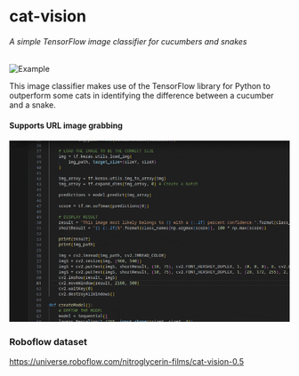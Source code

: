 # cat-vision
###### A simple TensorFlow image classifier for cucumbers and snakes
![Example](https://github.com/henry9836/cat-vision/blob/master/imgs/inputs.gif?raw=true)

This image classifier makes use of the TensorFlow library for Python to outperform some cats in identifying the difference between a cucumber and a snake.


#### Supports URL image grabbing 
![Somethingfun](https://github.com/henry9836/cat-vision/blob/master/imgs/internet_images.gif?raw=true)

### Roboflow dataset
https://universe.roboflow.com/nitroglycerin-films/cat-vision-0.5
